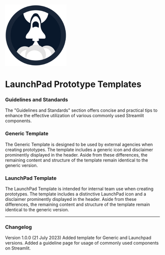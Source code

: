 <img src="https://github.com/glenn-dsaid/launchpad-prototype-template/blob/main/images/launchpad-icon.png?raw=true" alt="LaunchPad Logo" width="200"/>

# LaunchPad Prototype Templates

### Guidelines and Standards

The "Guidelines and Standards" section offers concise and practical tips to enhance the effective utilization of various commonly used Streamlit components.

### Generic Template

The Generic Template is designed to be used by external agencies when creating prototypes. The template includes a generic icon and disclaimer prominently displayed in the header. Aside from these differences, the remaining content and structure of the template remain identical to the generic version.

### LaunchPad Template

The LaunchPad Template is intended for internal team use when creating prototypes. The template includes a distinctive LaunchPad icon and a disclaimer prominently displayed in the header. Aside from these differences, the remaining content and structure of the template remain identical to the generic version.

<hr/>

### Changelog

Version 1.0.0 (21 July 2023)
Added template for Generic and Launchpad versions.
Added a guideline page for usage of commonly used components on Streamlit.
